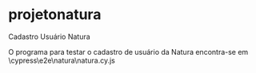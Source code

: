 # projetonatura
Cadastro Usuário Natura

O programa para testar o cadastro de usuário da Natura
encontra-se em \cypress\e2e\natura\natura.cy.js